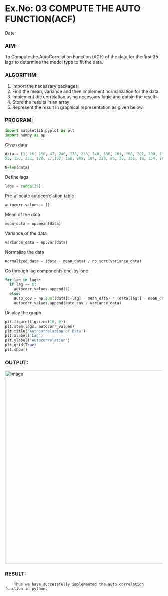 # Ex.No: 03   COMPUTE THE AUTO FUNCTION(ACF)
Date: 

### AIM:
To Compute the AutoCorrelation Function (ACF) of the data for the first 35 lags to determine the model
type to fit the data.
### ALGORITHM:
1. Import the necessary packages
2. Find the mean, variance and then implement normalization for the data.
3. Implement the correlation using necessary logic and obtain the results
4. Store the results in an array
5. Represent the result in graphical representation as given below.
   
### PROGRAM:
```py
import matplotlib.pyplot as plt
import numpy as np
```

Given data
```py
data = [3, 16, 156, 47, 246, 176, 233, 140, 130, 101, 166, 201, 200, 116, 118, 247, 209,
52, 153, 232, 128, 27,192, 168, 208, 187, 228, 86, 30, 151, 18, 254, 76, 112, 67, 244, 179, 150, 89, 49, 83, 147, 90, 33, 6,158, 80, 35, 186, 127]

N=len(data)
```

 Define lags
```py
lags = range(35)
```

Pre-allocate autocorrelation table
```py
autocorr_values = []
```

Mean of the data
```py
mean_data = np.mean(data)
```

Variance of the data
```py
variance_data = np.var(data)
```

Normalize the data
```py
normalized_data = (data - mean_data) / np.sqrt(variance_data)
```

Go through lag components one-by-one
```py
for lag in lags:
  if lag == 0:
    autocorr_values.append(1)
  else:
    auto_cov = np.sum((data[:-lag] - mean_data) * (data[lag:] - mean_data)) / N 
    autocorr_values.append(auto_cov / variance_data)  
```

Display the graph
```py
plt.figure(figsize=(10, 6))
plt.stem(lags, autocorr_values)
plt.title('Autocorrelation of Data')
plt.xlabel('Lag')
plt.ylabel('Autocorrelation')
plt.grid(True)
plt.show()
```

### OUTPUT:
<img width="990" height="617" alt="image" src="https://github.com/user-attachments/assets/8bfd7070-4775-48bb-8ae7-6cd2ed483092" />

### RESULT:
        Thus we have successfully implemented the auto correlation function in python.
